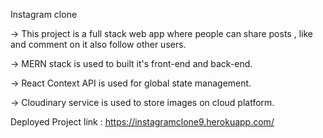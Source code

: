 Instagram clone

-> This project is a full stack web app where people can share posts , like and
comment on it also follow other users. 

-> MERN stack is used to built it's front-end and back-end. 

-> React Context API is used for global state management. 

-> Cloudinary service is used to store images on cloud platform.

Deployed Project link : https://instagramclone9.herokuapp.com/
